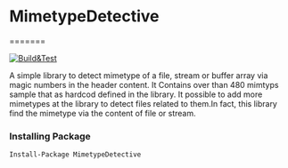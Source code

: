 # MimetypeDetective
=======


[![Build&Test](https://github.com/20Devs/MimetypeDetective/actions/workflows/ci.yml/badge.svg)](https://github.com/20Devs/MimetypeDetective/actions/workflows/ci.yml)

A simple library to detect mimetype of a file, stream or buffer array via magic numbers in the header content. It Contains over than 480 mimtyps sample that  as hardcod defined  in the library.
It possible to add more mimetypes at the library to detect files related to them.In fact, this  library find the mimetype via the content of file or stream.

### Installing Package
    Install-Package MimetypeDetective
